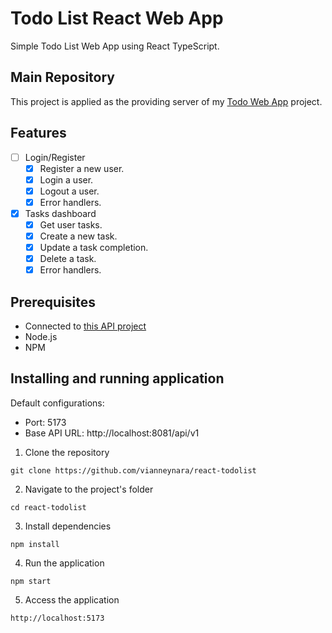 # Todo List React Web App

Simple Todo List Web App using React TypeScript.

## Main Repository

This project is applied as the providing server of my [Todo Web App](https://github.com/vianneynara/todo-web-app) project.

## Features

- [ ] Login/Register
  - [x] Register a new user.
  - [x] Login a user.
  - [x] Logout a user.
  - [x] Error handlers.
- [x] Tasks dashboard
  - [x] Get user tasks.
  - [x] Create a new task.
  - [x] Update a task completion.
  - [x] Delete a task.
  - [x] Error handlers.

## Prerequisites

- Connected to [this API project](https://github.com/vianneynara/spring-todolist-api)
- Node.js
- NPM

## Installing and running application

Default configurations:
- Port: 5173
- Base API URL: http://localhost:8081/api/v1

1. Clone the repository
```shell
git clone https://github.com/vianneynara/react-todolist
```

2. Navigate to the project's folder
```shell
cd react-todolist
```

3. Install dependencies
```shell
npm install
```

4. Run the application
```shell
npm start
```

5. Access the application
```shell
http://localhost:5173
```